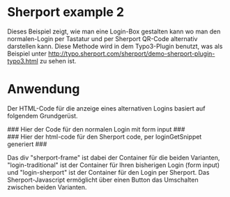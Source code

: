 Sherport example 2
==================

Dieses Beispiel zeigt, wie man eine Login-Box gestalten kann wo man den normalen-Login per Tastatur und per Sherport QR-Code alternativ darstellen kann. Diese Methode wird in dem Typo3-Plugin benutzt, was als Beispiel unter http://typo.sherport.com/sherport/demo-sherport-plugin-typo3.html zu sehen ist.

Anwendung
=========

Der HTML-Code für die anzeige eines alternativen Logins basiert auf folgendem Grundgerüst.

<div id="sherport-frame">
    <div id="login-traditional">
        <div id="sherport-switcher"></div>
        ### Hier der Code für den normalen Login mit form input ###
    </div>
    <div id="login-sherport">
        ### Hier der html-code für den Sherport code, per loginGetSnippet generiert ###
    </div>
</div>

Das div "sherport-frame" ist dabei der Container für die beiden Varianten, "login-traditional" ist der Container für Ihren bisherigen Login  (form input) und "login-sherport" ist der Container für den Login per Sherport. Das Sherport-Javascript ermöglicht über einen Button das Umschalten zwischen beiden Varianten.
